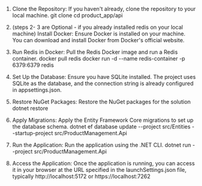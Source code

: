 1. Clone the Repository: If you haven't already, clone the repository to your local machine.
   git clone <repository-url>
   cd product_app/api

2. (steps 2- 3 are Optional - if you already installed redis on your local machine) Install Docker: Ensure Docker is installed on your machine. You can download and install Docker from Docker's official website.

3. Run Redis in Docker: Pull the Redis Docker image and run a Redis container.
   docker pull redis
   docker run -d --name redis-container -p 6379:6379 redis

4. Set Up the Database: Ensure you have SQLite installed. The project uses SQLite as the database, and the connection string is already configured in appsettings.json.

5. Restore NuGet Packages: Restore the NuGet packages for the solution
   dotnet restore

6. Apply Migrations: Apply the Entity Framework Core migrations to set up the database schema.
   dotnet ef database update --project src/Entities --startup-project src/ProductManagement.Api

7. Run the Application: Run the application using the .NET CLI.
   dotnet run --project src/ProductManagement.Api

8. Access the Application: Once the application is running, you can access it in your browser at the URL specified in the launchSettings.json file, typically http://localhost:5172 or https://localhost:7262
